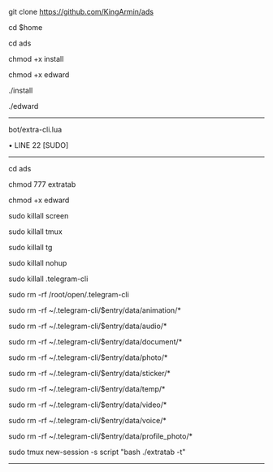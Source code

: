 

git clone https://github.com/KingArmin/ads

cd $home

cd ads

chmod +x install

chmod +x edward

./install

./edward

---------------------------

bot/extra-cli.lua

• LINE 22 [SUDO]

----------------------------------------------------------------------------



cd ads

chmod 777 extratab

chmod +x edward

sudo killall screen

sudo killall tmux

sudo killall tg

sudo killall nohup

sudo killall .telegram-cli

sudo rm -rf /root/open/.telegram-cli

sudo rm -rf ~/.telegram-cli/$entry/data/animation/*

sudo rm -rf ~/.telegram-cli/$entry/data/audio/*

sudo rm -rf ~/.telegram-cli/$entry/data/document/*

sudo rm -rf ~/.telegram-cli/$entry/data/photo/*

sudo rm -rf ~/.telegram-cli/$entry/data/sticker/*

sudo rm -rf ~/.telegram-cli/$entry/data/temp/*

sudo rm -rf ~/.telegram-cli/$entry/data/video/*

sudo rm -rf ~/.telegram-cli/$entry/data/voice/*

sudo rm -rf ~/.telegram-cli/$entry/data/profile_photo/*

sudo tmux new-session -s script "bash ./extratab -t"

-----------------------------------------------------------------------------

